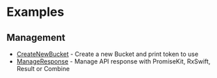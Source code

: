 # Examples

## Management
- [CreateNewBucket](CreateNewBucket) - Create a new Bucket and print token to use 
- [ManageResponse](ManageResponse) - Manage API response with PromiseKit, RxSwift, Result or Combine  
  